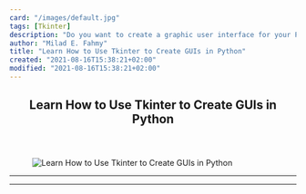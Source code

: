 ```yaml
---
card: "/images/default.jpg"
tags: [Tkinter]
description: "Do you want to create a graphic user interface for your Pytho"
author: "Milad E. Fahmy"
title: "Learn How to Use Tkinter to Create GUIs in Python"
created: "2021-08-16T15:38:21+02:00"
modified: "2021-08-16T15:38:21+02:00"
---
```

<div class="site-wrapper">
<main id="site-main" class="site-main outer">
<div class="inner">
<article class="post-full post tag-tkinter tag-python tag-youtube ">
<header class="post-full-header">
<h1 class="post-full-title">Learn How to Use Tkinter to Create GUIs in Python</h1>
</header>
<figure class="post-full-image">
<picture>
<source media="(max-width: 700px)" sizes="1px" srcset="data:image/gif;base64,R0lGODlhAQABAIAAAAAAAP///yH5BAEAAAAALAAAAAABAAEAAAIBRAA7 1w">
<source media="(min-width: 701px)" sizes="(max-width: 800px) 400px,
(max-width: 1170px) 700px,
1400px" srcset="/news/content/images/size/w300/2019/11/tkinter.png 300w,
/news/content/images/size/w600/2019/11/tkinter.png 600w,
/news/content/images/size/w1000/2019/11/tkinter.png 1000w,
/news/content/images/size/w2000/2019/11/tkinter.png 2000w">
<img onerror="this.style.display='none'" src="/news/content/images/size/w2000/2019/11/tkinter.png" alt="Learn How to Use Tkinter to Create GUIs in Python">
</picture>
</figure>
<section class="post-full-content">
<div class="post-content">
</div>
<hr>
<hr>
</section>
</article>
</div>
</main>
</div>
<!-- Google Tag Manager (noscript) -->
<!-- End Google Tag Manager (noscript) -->
